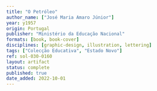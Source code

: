 ```yaml
---
title: "O Petróleo"
author_name: ["José Maria Amaro Júnior"]
year: y1957
origin: Portugal
publisher: "Ministério da Educação Nacional"
formats: [book, book-cover]
disciplines: [graphic-design, illustration, lettering]
tags: ["Colecção Educativa", "Estado Novo"]
ref: sol-030-0160
layout: artifact
status: complete
published: true
date_added: 2022-10-01
---
```


